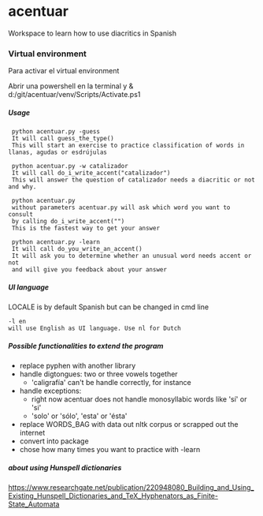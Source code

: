 # acentuar
Workspace to learn how to use diacritics in Spanish

### Virtual environment
Para activar el virtual environment 

Abrir una powershell en la terminal y 
    & d:/git/acentuar/venv/Scripts/Activate.ps1

##### Usage
     python acentuar.py -guess
     It will call guess_the_type()
     This will start an exercise to practice classification of words in llanas, agudas or esdrújulas

     python acentuar.py -w catalizador
     It will call do_i_write_accent("catalizador")
     This will answer the question of catalizador needs a diacritic or not and why.

     python acentuar.py
     without parameters acentuar.py will ask which word you want to consult
     by calling do_i_write_accent("")
     This is the fastest way to get your answer

     python acentuar.py -learn
     It will call do_you_write_an_accent()
     It will ask you to determine whether an unusual word needs accent or not
     and will give you feedback about your answer

##### UI language
LOCALE is by default Spanish but can be changed in cmd line

    -l en
    will use English as UI language. Use nl for Dutch

##### Possible functionalities to extend the program

* replace pyphen with another library
* handle digtongues: two or three vowels together
  * 'caligrafía' can't be handle correctly, for instance
* handle exceptions:
  * right now acentuar does not handle monosyllabic words like 'sí' or 'si'
  * 'solo' or 'sólo', 'esta' or 'ésta'
* replace WORDS_BAG with data out nltk corpus or scrapped out the internet
* convert into package
* chose how many times you want to practice with -learn


##### about using Hunspell dictionaries
https://www.researchgate.net/publication/220948080_Building_and_Using_Existing_Hunspell_Dictionaries_and_TeX_Hyphenators_as_Finite-State_Automata
